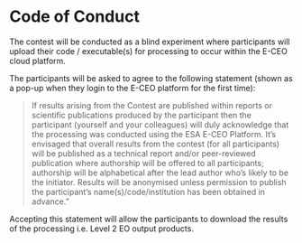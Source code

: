 # Code of Conduct

The contest will be conducted as a blind experiment where participants will upload their code / executable(s) for processing to occur within the E-CEO cloud platform.  

The participants will be asked to agree to the following statement (shown as a pop-up when they login to the E-CEO platform for the first time):

> If results arising from the Contest are published within reports or scientific publications produced by the participant then the participant (yourself and your colleagues) will duly acknowledge that the processing was conducted using the ESA E-CEO Platform. It’s envisaged that overall results from the contest (for all participants) will be published as a technical report and/or peer-reviewed publication where authorship will be offered to all participants; authorship will be alphabetical after the lead author who’s likely to be the initiator. Results will be anonymised unless permission to publish the participant’s name(s)/code/institution has been obtained in advance.”

Accepting this statement will allow the participants to download the results of the processing i.e. Level 2 EO output products.
